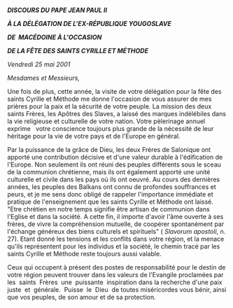 ***DISCOURS DU PAPE JEAN PAUL II***

***À LA DÉLÉGATION DE L'EX-RÉPUBLIQUE YOUGOSLAVE***

***DE  MACÉDOINE À L'OCCASION***

***DE LA FÊTE DES SAINTS CYRILLE ET MÉTHODE***

*Vendredi 25 mai 2001*

*Mesdames et Messieurs,*

Une fois de plus, cette année, la visite de votre délégation pour la fête des saints Cyrille et Méthode me donne l'occasion de vous assurer de mes prières pour la paix et la sécurité de votre peuple. La mission des deux saints Frères, les Apôtres des Slaves, a laissé des marques indélébiles dans la vie religieuse et culturelle de votre nation. Votre pèlerinage annuel exprime   votre conscience toujours plus grande de la nécessité de leur héritage pour la vie de votre pays et de l'Europe en général.

Par la puissance de la grâce de Dieu, les deux Frères de Salonique ont apporté une contribution décisive et d'une valeur durable à l'édification de l'Europe. Non seulement ils ont réuni des peuples différents sous le sceau de la communion chrétienne, mais ils ont également apporté une unité culturelle et civile dans les pays où ils ont oeuvré. Au cours des dernières années, les peuples des Balkans ont connu de profondes souffrances et peurs, et je me sens donc obligé de rappeler l'importance immédiate et pratique de l'enseignement que les saints Cyrille et Méthode ont laissé. "Etre chrétien en notre temps signifie être artisan de communion dans l'Eglise et dans la société. A cette fin, il importe d'avoir l'âme ouverte à ses frères, de vivre la compréhension mutuelle, de coopérer spontanément par l'échange généreux des biens culturels et spirituels" (
*Slavorum apostoli*, n. 27). Etant donné les tensions et les conflits dans votre région, et la menace qu'ils représentent pour les individus et la société, le chemin tracé par les saints Cyrille et Méthode reste toujours aussi valable.

Ceux qui occupent à présent des postes de responsabilité pour le destin de votre région peuvent trouver dans les valeurs de l'Evangile proclamées par les  saints  Frères  une  puissante  inspiration dans la recherche d'une paix juste  et  générale.  Puisse  le  Dieu  de toutes miséricordes vous bénir, ainsi que vos peuples, de son amour et de sa protection.